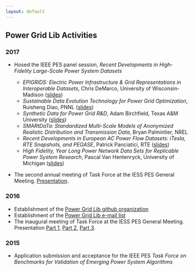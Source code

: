 ```yaml
---
layout: default
---
```


## Power Grid Lib Activities

### 2017

- Hosed the IEEE PES panel session, _Recent Developments in High-Fidelity Large-Scale Power System Datasets_
  - _EPIGRIDS: Electric Power Infrastructure & Grid Representations in Interoperable Datasets_, Chris DeMarco, University of Wisconsin-Madison ([slides](media/pesgm_17_demarco.pdf))
  - _Sustainable Data Evolution Technology for Power Grid Optimization_, Ruisheng Diao, PNNL ([slides](media/pesgm_17_diao.pdf))
  - _Synthetic Data for Power Grid R&D_, Adam Birchfield, Texas A&M University ([slides](media/pesgm_17_birchfield.pdf))
  - _SMARtDaTa: Standardized Multi-Scale Models of Anonymized Realistic Distribution and Transmission Data_, Bryan Palmintier, NREL
  - _Recent Developments in European AC Power Flow Datasets: iTesla, RTE Snapshots, and PEGASE_, Patrick Panciatici, RTE ([slides](media/pesgm_17_panciatici.pdf))
  - _High Fidelity, Year Long Power Network Data Sets for Replicable Power System Research_, Pascal Van Hentenryck, University of Michigan ([slides](media/peggm_17_vanhentenryck.pdf))

- The second annual meeting of Task Force at the IESS PES General Meeting.  [Presentation](https://youtu.be/AKsnns7rILc).


### 2016

- Establishment of the [Power Grid Lib github organization](https://github.com/power-grid-lib)
- Establishment of the [Power Grid Lib e-mail list](https://groups.google.com/forum/#!forum/ieee-pes-benchmarks) 
- The inaugural meeting of Task Force at the IESS PES General Meeting.  Presentation [Part 1](https://youtu.be/8G2iNigNvVM), [Part 2](https://youtu.be/lEoxwgM-Ua4), [Part 3](https://youtu.be/9ZHcM3-mn-o).

### 2015

- Application submission and acceptance for the IEEE PES *Task Force on Benchmarks for Validation of Emerging Power System Algorithms*